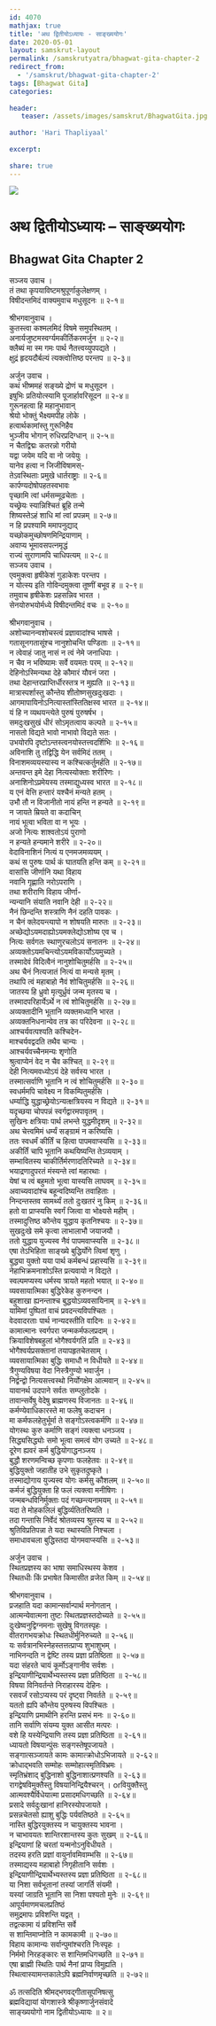 ```yaml
---    
id: 4070    
mathjax: true    
title: 'अथ द्वितीयोऽध्यायः - साङ्ख्ययोगः'    
date: 2020-05-01    
layout: samskrut-layout 
permalink: /samskrutyatra/bhagwat-gita-chapter-2
redirect_from: 
  - '/samskrut/bhagwat-gita-chapter-2'
tags: [Bhagwat Gita]    
categories:    
    
header:    
   teaser: /assets/images/samskrut/BhagwatGita.jpg    
    
author: 'Hari Thapliyaal'    
    
excerpt:    
    
share: true    
---    
```

    
![](/assets/images/samskrut/BhagwatGita.jpg)    
    
# अथ द्वितीयोऽध्यायः – साङ्ख्ययोगः    
## Bhagwat Gita Chapter 2    
    
सञ्जय उवाच ।    
तं तथा कृपयाविष्टमश्रुपूर्णाकुलेक्षणम् ।    
विषीदन्तमिदं वाक्यमुवाच मधुसूदनः ॥ २-१॥    
    
श्रीभगवानुवाच ।    
कुतस्त्वा कश्मलमिदं विषमे समुपस्थितम् ।    
अनार्यजुष्टमस्वर्ग्यमकीर्तिकरमर्जुन ॥ २-२॥    
क्लैब्यं मा स्म गमः पार्थ नैतत्त्वय्युपपद्यते ।    
क्षुद्रं हृदयदौर्बल्यं त्यक्त्वोत्तिष्ठ परन्तप ॥ २-३॥    
    
अर्जुन उवाच ।    
कथं भीष्ममहं सङ्ख्ये द्रोणं च मधुसूदन ।    
इषुभिः प्रतियोत्स्यामि पूजार्हावरिसूदन ॥ २-४॥    
गुरूनहत्वा हि महानुभावान्    
श्रेयो भोक्तुं भैक्ष्यमपीह लोके ।    
हत्वार्थकामांस्तु गुरूनिहैव    
भुञ्जीय भोगान् रुधिरप्रदिग्धान् ॥ २-५॥    
न चैतद्विद्मः कतरन्नो गरीयो    
यद्वा जयेम यदि वा नो जयेयुः ।    
यानेव हत्वा न जिजीविषामस्-    
तेऽवस्थिताः प्रमुखे धार्तराष्ट्राः ॥ २-६॥    
कार्पण्यदोषोपहतस्वभावः    
पृच्छामि त्वां धर्मसम्मूढचेताः ।    
यच्छ्रेयः स्यान्निश्चितं ब्रूहि तन्मे    
शिष्यस्तेऽहं शाधि मां त्वां प्रपन्नम् ॥ २-७॥    
न हि प्रपश्यामि ममापनुद्याद्    
यच्छोकमुच्छोषणमिन्द्रियाणाम् ।    
अवाप्य भूमावसपत्नमृद्धं    
राज्यं सुराणामपि चाधिपत्यम् ॥ २-८॥    
सञ्जय उवाच ।    
एवमुक्त्वा हृषीकेशं गुडाकेशः परन्तप ।    
न योत्स्य इति गोविन्दमुक्त्वा तूष्णीं बभूव ह ॥ २-९॥    
तमुवाच हृषीकेशः प्रहसन्निव भारत ।    
सेनयोरुभयोर्मध्ये विषीदन्तमिदं वचः ॥ २-१०॥    
    
श्रीभगवानुवाच ।    
अशोच्यानन्वशोचस्त्वं प्रज्ञावादांश्च भाषसे ।    
गतासूनगतासूंश्च नानुशोचन्ति पण्डिताः ॥ २-११॥    
न त्वेवाहं जातु नासं न त्वं नेमे जनाधिपाः ।    
न चैव न भविष्यामः सर्वे वयमतः परम् ॥ २-१२॥    
देहिनोऽस्मिन्यथा देहे कौमारं यौवनं जरा ।    
तथा देहान्तरप्राप्तिर्धीरस्तत्र न मुह्यति ॥ २-१३॥    
मात्रास्पर्शास्तु कौन्तेय शीतोष्णसुखदुःखदाः ।    
आगमापायिनोऽनित्यास्तांस्तितिक्षस्व भारत ॥ २-१४॥    
यं हि न व्यथयन्त्येते पुरुषं पुरुषर्षभ ।    
समदुःखसुखं धीरं सोऽमृतत्वाय कल्पते ॥ २-१५॥    
नासतो विद्यते भावो नाभावो विद्यते सतः ।    
उभयोरपि दृष्टोऽन्तस्त्वनयोस्तत्त्वदर्शिभिः ॥ २-१६॥    
अविनाशि तु तद्विद्धि येन सर्वमिदं ततम् ।    
विनाशमव्ययस्यास्य न कश्चित्कर्तुमर्हति ॥ २-१७॥    
अन्तवन्त इमे देहा नित्यस्योक्ताः शरीरिणः ।    
अनाशिनोऽप्रमेयस्य तस्माद्युध्यस्व भारत ॥ २-१८॥    
य एनं वेत्ति हन्तारं यश्चैनं मन्यते हतम् ।    
उभौ तौ न विजानीतो नायं हन्ति न हन्यते ॥ २-१९॥    
न जायते म्रियते वा कदाचिन्    
नायं भूत्वा भविता वा न भूयः ।    
अजो नित्यः शाश्वतोऽयं पुराणो    
न हन्यते हन्यमाने शरीरे ॥ २-२०॥    
वेदाविनाशिनं नित्यं य एनमजमव्ययम् ।    
कथं स पुरुषः पार्थ कं घातयति हन्ति कम् ॥ २-२१॥    
वासांसि जीर्णानि यथा विहाय    
नवानि गृह्णाति नरोऽपराणि ।    
तथा शरीराणि विहाय जीर्णा-    
न्यन्यानि संयाति नवानि देही ॥ २-२२॥    
नैनं छिन्दन्ति शस्त्राणि नैनं दहति पावकः ।    
न चैनं क्लेदयन्त्यापो न शोषयति मारुतः ॥ २-२३॥    
अच्छेद्योऽयमदाह्योऽयमक्लेद्योऽशोष्य एव च ।    
नित्यः सर्वगतः स्थाणुरचलोऽयं सनातनः ॥ २-२४॥    
अव्यक्तोऽयमचिन्त्योऽयमविकार्योऽयमुच्यते ।    
तस्मादेवं विदित्वैनं नानुशोचितुमर्हसि ॥ २-२५॥    
अथ चैनं नित्यजातं नित्यं वा मन्यसे मृतम् ।    
तथापि त्वं महाबाहो नैवं शोचितुमर्हसि ॥ २-२६॥    
जातस्य हि ध्रुवो मृत्युर्ध्रुवं जन्म मृतस्य च ।    
तस्मादपरिहार्येऽर्थे न त्वं शोचितुमर्हसि ॥ २-२७॥    
अव्यक्तादीनि भूतानि व्यक्तमध्यानि भारत ।    
अव्यक्तनिधनान्येव तत्र का परिदेवना ॥ २-२८॥    
आश्चर्यवत्पश्यति कश्चिदेन-    
माश्चर्यवद्वदति तथैव चान्यः ।    
आश्चर्यवच्चैनमन्यः शृणोति    
श्रुत्वाप्येनं वेद न चैव कश्चित् ॥ २-२९॥    
देही नित्यमवध्योऽयं देहे सर्वस्य भारत ।    
तस्मात्सर्वाणि भूतानि न त्वं शोचितुमर्हसि ॥ २-३०॥    
स्वधर्ममपि चावेक्ष्य न विकम्पितुमर्हसि ।    
धर्म्याद्धि युद्धाच्छ्रेयोऽन्यत्क्षत्रियस्य न विद्यते ॥ २-३१॥    
यदृच्छया चोपपन्नं स्वर्गद्वारमपावृतम् ।    
सुखिनः क्षत्रियाः पार्थ लभन्ते युद्धमीदृशम् ॥ २-३२॥    
अथ चेत्त्वमिमं धर्म्यं सङ्ग्रामं न करिष्यसि ।    
ततः स्वधर्मं कीर्तिं च हित्वा पापमवाप्स्यसि ॥ २-३३॥    
अकीर्तिं चापि भूतानि कथयिष्यन्ति तेऽव्ययाम् ।    
सम्भावितस्य चाकीर्तिर्मरणादतिरिच्यते ॥ २-३४॥    
भयाद्रणादुपरतं मंस्यन्ते त्वां महारथाः ।    
येषां च त्वं बहुमतो भूत्वा यास्यसि लाघवम् ॥ २-३५॥    
अवाच्यवादांश्च बहून्वदिष्यन्ति तवाहिताः ।    
निन्दन्तस्तव सामर्थ्यं ततो दुःखतरं नु किम् ॥ २-३६॥    
हतो वा प्राप्स्यसि स्वर्गं जित्वा वा भोक्ष्यसे महीम् ।    
तस्मादुत्तिष्ठ कौन्तेय युद्धाय कृतनिश्चयः ॥ २-३७॥    
सुखदुःखे समे कृत्वा लाभालाभौ जयाजयौ ।    
ततो युद्धाय युज्यस्व नैवं पापमवाप्स्यसि ॥ २-३८॥    
एषा तेऽभिहिता साङ्ख्ये बुद्धिर्योगे त्विमां शृणु ।    
बुद्ध्या युक्तो यया पार्थ कर्मबन्धं प्रहास्यसि ॥ २-३९॥    
नेहाभिक्रमनाशोऽस्ति प्रत्यवायो न विद्यते ।    
स्वल्पमप्यस्य धर्मस्य त्रायते महतो भयात् ॥ २-४०॥    
व्यवसायात्मिका बुद्धिरेकेह कुरुनन्दन ।    
बहुशाखा ह्यनन्ताश्च बुद्धयोऽव्यवसायिनाम् ॥ २-४१॥    
यामिमां पुष्पितां वाचं प्रवदन्त्यविपश्चितः ।    
वेदवादरताः पार्थ नान्यदस्तीति वादिनः ॥ २-४२॥    
कामात्मानः स्वर्गपरा जन्मकर्मफलप्रदाम् ।    
क्रियाविशेषबहुलां भोगैश्वर्यगतिं प्रति ॥ २-४३॥    
भोगैश्वर्यप्रसक्तानां तयापहृतचेतसाम् ।    
व्यवसायात्मिका बुद्धिः समाधौ न विधीयते ॥ २-४४॥    
त्रैगुण्यविषया वेदा निस्त्रैगुण्यो भवार्जुन ।    
निर्द्वन्द्वो नित्यसत्त्वस्थो निर्योगक्षेम आत्मवान् ॥ २-४५॥    
यावानर्थ उदपाने सर्वतः सम्प्लुतोदके ।    
तावान्सर्वेषु वेदेषु ब्राह्मणस्य विजानतः ॥ २-४६॥    
कर्मण्येवाधिकारस्ते मा फलेषु कदाचन ।    
मा कर्मफलहेतुर्भूर्मा ते सङ्गोऽस्त्वकर्मणि ॥ २-४७॥    
योगस्थः कुरु कर्माणि सङ्गं त्यक्त्वा धनञ्जय ।    
सिद्ध्यसिद्ध्योः समो भूत्वा समत्वं योग उच्यते ॥ २-४८॥    
दूरेण ह्यवरं कर्म बुद्धियोगाद्धनञ्जय ।    
बुद्धौ शरणमन्विच्छ कृपणाः फलहेतवः ॥ २-४९॥    
बुद्धियुक्तो जहातीह उभे सुकृतदुष्कृते ।    
तस्माद्योगाय युज्यस्व योगः कर्मसु कौशलम् ॥ २-५०॥    
कर्मजं बुद्धियुक्ता हि फलं त्यक्त्वा मनीषिणः ।    
जन्मबन्धविनिर्मुक्ताः पदं गच्छन्त्यनामयम् ॥ २-५१॥    
यदा ते मोहकलिलं बुद्धिर्व्यतितरिष्यति ।    
तदा गन्तासि निर्वेदं श्रोतव्यस्य श्रुतस्य च ॥ २-५२॥    
श्रुतिविप्रतिपन्ना ते यदा स्थास्यति निश्चला ।    
समाधावचला बुद्धिस्तदा योगमवाप्स्यसि ॥ २-५३॥    
    
अर्जुन उवाच ।    
स्थितप्रज्ञस्य का भाषा समाधिस्थस्य केशव ।    
स्थितधीः किं प्रभाषेत किमासीत व्रजेत किम् ॥ २-५४॥    
    
श्रीभगवानुवाच ।    
प्रजहाति यदा कामान्सर्वान्पार्थ मनोगतान् ।    
आत्मन्येवात्मना तुष्टः स्थितप्रज्ञस्तदोच्यते ॥ २-५५॥    
दुःखेष्वनुद्विग्नमनाः सुखेषु विगतस्पृहः ।    
वीतरागभयक्रोधः स्थितधीर्मुनिरुच्यते ॥ २-५६॥    
यः सर्वत्रानभिस्नेहस्तत्तत्प्राप्य शुभाशुभम् ।    
नाभिनन्दति न द्वेष्टि तस्य प्रज्ञा प्रतिष्ठिता ॥ २-५७॥    
यदा संहरते चायं कूर्मोऽङ्गानीव सर्वशः ।    
इन्द्रियाणीन्द्रियार्थेभ्यस्तस्य प्रज्ञा प्रतिष्ठिता ॥ २-५८॥    
विषया विनिवर्तन्ते निराहारस्य देहिनः ।    
रसवर्जं रसोऽप्यस्य परं दृष्ट्वा निवर्तते ॥ २-५९॥    
यततो ह्यपि कौन्तेय पुरुषस्य विपश्चितः ।    
इन्द्रियाणि प्रमाथीनि हरन्ति प्रसभं मनः ॥ २-६०॥    
तानि सर्वाणि संयम्य युक्त आसीत मत्परः ।    
वशे हि यस्येन्द्रियाणि तस्य प्रज्ञा प्रतिष्ठिता ॥ २-६१॥    
ध्यायतो विषयान्पुंसः सङ्गस्तेषूपजायते ।    
सङ्गात्सञ्जायते कामः कामात्क्रोधोऽभिजायते ॥ २-६२॥    
क्रोधाद्भवति सम्मोहः सम्मोहात्स्मृतिविभ्रमः ।    
स्मृतिभ्रंशाद् बुद्धिनाशो बुद्धिनाशात्प्रणश्यति ॥ २-६३॥    
रागद्वेषविमुक्तैस्तु विषयानिन्द्रियैश्चरन् । orवियुक्तैस्तु    
आत्मवश्यैर्विधेयात्मा प्रसादमधिगच्छति ॥ २-६४॥    
प्रसादे सर्वदुःखानां हानिरस्योपजायते ।    
प्रसन्नचेतसो ह्याशु बुद्धिः पर्यवतिष्ठते ॥ २-६५॥    
नास्ति बुद्धिरयुक्तस्य न चायुक्तस्य भावना ।    
न चाभावयतः शान्तिरशान्तस्य कुतः सुखम् ॥ २-६६॥    
इन्द्रियाणां हि चरतां यन्मनोऽनुविधीयते ।    
तदस्य हरति प्रज्ञां वायुर्नावमिवाम्भसि ॥ २-६७॥    
तस्माद्यस्य महाबाहो निगृहीतानि सर्वशः ।    
इन्द्रियाणीन्द्रियार्थेभ्यस्तस्य प्रज्ञा प्रतिष्ठिता ॥ २-६८॥    
या निशा सर्वभूतानां तस्यां जागर्ति संयमी ।    
यस्यां जाग्रति भूतानि सा निशा पश्यतो मुनेः ॥ २-६९॥    
आपूर्यमाणमचलप्रतिष्ठं    
समुद्रमापः प्रविशन्ति यद्वत् ।    
तद्वत्कामा यं प्रविशन्ति सर्वे    
स शान्तिमाप्नोति न कामकामी ॥ २-७०॥    
विहाय कामान्यः सर्वान्पुमांश्चरति निःस्पृहः ।    
निर्ममो निरहङ्कारः स शान्तिमधिगच्छति ॥ २-७१॥    
एषा ब्राह्मी स्थितिः पार्थ नैनां प्राप्य विमुह्यति ।    
स्थित्वास्यामन्तकालेऽपि ब्रह्मनिर्वाणमृच्छति ॥ २-७२॥    
    
ॐ तत्सदिति श्रीमद्भगवद्गीतासूपनिषत्सु    
ब्रह्मविद्यायां योगशास्त्रे श्रीकृष्णार्जुनसंवादे    
साङ्ख्ययोगो नाम द्वितीयोऽध्यायः ॥ २॥    
    
